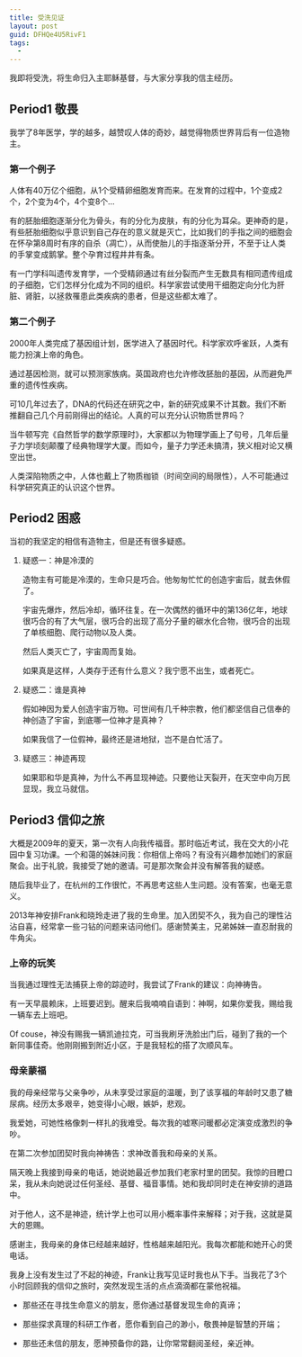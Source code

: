 ```yaml
---
title: 受洗见证
layout: post
guid: DFHQe4U5RivF1
tags:
  - 
---
```


我即将受洗，将生命归入主耶稣基督，与大家分享我的信主经历。

## Period1 敬畏

我学了8年医学，学的越多，越赞叹人体的奇妙，越觉得物质世界背后有一位造物主。

### 第一个例子

人体有40万亿个细胞，从1个受精卵细胞发育而来。在发育的过程中，1个变成2个，2个变为4个，4个变8个…

有的胚胎细胞逐渐分化为骨头，有的分化为皮肤，有的分化为耳朵。更神奇的是，有些胚胎细胞似乎意识到自己存在的意义就是灭亡，比如我们的手指之间的细胞会在怀孕第8周时有序的自杀（凋亡），从而使胎儿的手指逐渐分开，不至于让人类的手掌变成鹅掌。整个孕育过程井井有条。

有一门学科叫遗传发育学，一个受精卵通过有丝分裂而产生无数具有相同遗传组成的子细胞，它们怎样分化成为不同的组织。科学家尝试使用干细胞定向分化为肝脏、肾脏，以拯救罹患此类疾病的患者，但是这些都太难了。

### 第二个例子

2000年人类完成了基因组计划，医学进入了基因时代。科学家欢呼雀跃，人类有能力扮演上帝的角色。

通过基因检测，就可以预测家族病。英国政府也允许修改胚胎的基因，从而避免严重的遗传性疾病。

可10几年过去了，DNA的代码还在研究之中，新的研究成果不计其数。我们不断推翻自己几个月前刚得出的结论。人真的可以充分认识物质世界吗？

当牛顿写完《自然哲学的数学原理时》，大家都以为物理学画上了句号，几年后量子力学顷刻颠覆了经典物理学大厦。而如今，量子力学还未搞清，狭义相对论又横空出世。

人类深陷物质之中，人体也戴上了物质枷锁（时间空间的局限性），人不可能通过科学研究真正的认识这个世界。

## Period2 困惑

当初的我坚定的相信有造物主，但是还有很多疑惑。

1.  疑惑一：神是冷漠的

	造物主有可能是冷漠的，生命只是巧合。他匆匆忙忙的创造宇宙后，就去休假了。

	宇宙先爆炸，然后冷却，循环往复。在一次偶然的循环中的第136亿年，地球很巧合的有了大气层，很巧合的出现了高分子量的碳水化合物，很巧合的出现了单核细胞、爬行动物以及人类。

	然后人类灭亡了，宇宙周而复始。

	如果真是这样，人类存于还有什么意义？我宁愿不出生，或者死亡。

2. 疑惑二：谁是真神

	假如神因为爱人创造宇宙万物。可世间有几千种宗教，他们都坚信自己信奉的神创造了宇宙，到底哪一位神才是真神？

	如果我信了一位假神，最终还是进地狱，岂不是白忙活了。

3. 疑惑三：神迹再现

	如果耶和华是真神，为什么不再显现神迹。只要他让天裂开，在天空中向万民显现，我立马就信。


## Period3 信仰之旅

大概是2009年的夏天，第一次有人向我传福音。那时临近考试，我在交大的小花园中复习功课。一个和蔼的姊妹问我：你相信上帝吗？有没有兴趣参加她们的家庭聚会。出于礼貌，我接受了她的邀请。可是那次聚会并没有解答我的疑惑。

随后我毕业了，在杭州的工作很忙，不再思考这些人生问题。没有答案，也毫无意义。

2013年神安排Frank和晓玲走进了我的生命里。加入团契不久，我为自己的理性沾沾自喜，经常拿一些刁钻的问题来诘问他们。感谢赞美主，兄弟姊妹一直忍耐我的牛角尖。

### 上帝的玩笑

当我通过理性无法捕获上帝的踪迹时，我尝试了Frank的建议：向神祷告。

有一天早晨赖床，上班要迟到。醒来后我喃喃自语到：神啊，如果你爱我，赐给我一辆车去上班吧。

Of couse，神没有赐我一辆凯迪拉克，可当我刷牙洗脸出门后，碰到了我的一个新同事佳奇。他刚刚搬到附近小区，于是我轻松的搭了次顺风车。

### 母亲蒙福

我的母亲经常与父亲争吵，从未享受过家庭的温暖，到了该享福的年龄时又患了糖尿病。经历太多艰辛，她变得小心眼，嫉妒，悲观。

我爱她，可她性格像刺一样扎的我难受。每次我的嘘寒问暖都必定演变成激烈的争吵。

在第二次参加团契时我向神祷告：求神改善我和母亲的关系。

隔天晚上我接到母亲的电话，她说她最近参加我们老家村里的团契。我惊的目瞪口呆，我从未向她说过任何圣经、基督、福音事情。她和我却同时走在神安排的道路中。

对于他人，这不是神迹，统计学上也可以用小概率事件来解释；对于我，这就是莫大的恩赐。

感谢主，我母亲的身体已经越来越好，性格越来越阳光。我每次都能和她开心的煲电话。

我身上没有发生过了不起的神迹，Frank让我写见证时我也从下手。当我花了3个小时回顾我的信仰之旅时，突然发现生活的点点滴滴都在蒙他祝福。

* 那些还在寻找生命意义的朋友，愿你通过基督发现生命的真谛；

* 那些探求真理的科研工作者，愿你看到自己的渺小，敬畏神是智慧的开端；

* 那些还未信的朋友，愿神预备你的路，让你常常翻阅圣经，亲近神。


